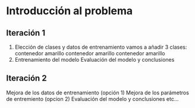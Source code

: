 # Introducción al problema
## Iteración 1
1. Elección de clases y datos de entrenamiento
vamos a añadir 3 clases:
  contenedor amarillo
  contenedor amarillo
  contenedor amarillo
2. Entrenamiento del modelo
Evaluación del modelo y conclusiones
## Iteración 2
Mejora de los datos de entrenamiento (opción 1)
Mejora de los parámetros de entremiento (opcion 2)
Evaluación del modelo y conclusiones
etc...
